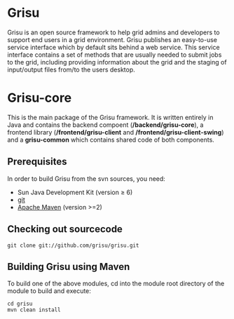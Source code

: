 Grisu
=====
 
Grisu is an open source framework to help grid admins and developers to support end users in a grid environment. Grisu publishes an easy-to-use service interface which by default sits behind a web service. This service interface contains a set of methods that are usually needed to submit jobs to the grid, including providing information about the grid and the staging of input/output files from/to the users desktop.

Grisu-core
=========

This is the main package of the Grisu framework. It is written entirely in Java and contains the backend compoent (**/backend/grisu-core**), a frontend library (**/frontend/grisu-client** and **/frontend/grisu-client-swing**) and a **grisu-common** which contains shared code of both components.

Prerequisites
--------------------

In order to build Grisu from the svn sources, you need: 

- Sun Java Development Kit (version ≥ 6)
- [git](http://git-scm.com) 
- [Apache Maven](http://maven.apache.org) (version >=2)


Checking out sourcecode
-------------------------------------

 `git clone git://github.com/grisu/grisu.git`

Building Grisu using Maven
------------------------------------------

To build one of the above modules, cd into the module root directory of the module to build and execute: 

    cd grisu
    mvn clean install


